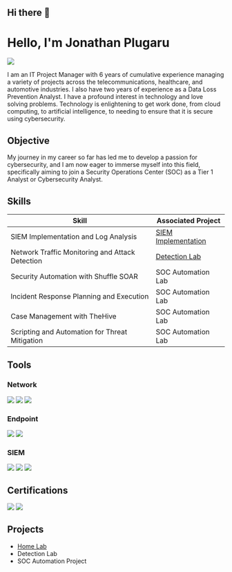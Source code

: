 ## Hi there 👋

<!--
**jplugaru/jplugaru** is a ✨ _special_ ✨ repository because its `README.md` (this file) appears on your GitHub profile.

Here are some ideas to get you started:

- 🔭 I’m currently working on ...
- 🌱 I’m currently learning ...
- 👯 I’m looking to collaborate on ...
- 🤔 I’m looking for help with ...
- 💬 Ask me about ...
- 📫 How to reach me: ...
- 😄 Pronouns: ...
- ⚡ Fun fact: ...
-->

# Hello, I'm Jonathan Plugaru
<a href="[https://linkedin.com](https://www.linkedin.com/in/jonathanplugaru/)"><img src="https://img.shields.io/badge/-LinkedIn-0072b1?&style=for-the-badge&logo=linkedin&logoColor=white" /></a>


I am an IT Project Manager with 6 years of cumulative experience managing a variety of projects across the telecommunications, healthcare, and automotive industries. I also have two years of experience as a Data Loss Prevention Analyst. I have a profound interest in technology and love solving problems. Technology is enlightening to get work done, from cloud computing, to artificial intelligence, to needing to ensure that it is secure using cybersecurity.

## Objective

My journey in my career so far has led me to develop a passion for cybersecurity, and I am now eager to immerse myself into this field, specifically aiming to join a Security Operations Center (SOC) as a Tier 1 Analyst or Cybersecurity Analyst.

## Skills

| Skill                                         | Associated Project         |
|-----------------------------------------------|----------------------------|
| SIEM Implementation and Log Analysis          | <a href="https://github.com/jplugaru/Homelab">SIEM Implementation</a>|
| Network Traffic Monitoring and Attack Detection | <a href="https://google.com">Detection Lab</a>|
| Security Automation with Shuffle SOAR         | SOC Automation Lab|
| Incident Response Planning and Execution      | SOC Automation Lab|
| Case Management with TheHive                  | SOC Automation Lab|
| Scripting and Automation for Threat Mitigation | SOC Automation Lab|

## Tools

### Network
<div>
    <img src="https://img.shields.io/badge/-Wireshark-1679A7?&style=for-the-badge&logo=Wireshark&logoColor=white" />
    <img src="https://img.shields.io/badge/-Suricata-EF3B2D?&style=for-the-badge&logo=Suricata&logoColor=white" />
    <img src="https://img.shields.io/badge/-Zeek-777BB4?&style=for-the-badge&logo=Zeek&logoColor=white" />
</div>

### Endpoint
<div>
    <img src="https://img.shields.io/badge/-Microsoft_Defender_for_Endpoint-00A4EF?&style=for-the-badge&logo=Microsoft&logoColor=white" />
    <img src="https://img.shields.io/badge/-Velociraptor-4B275F?&style=for-the-badge&logo=Velociraptor&logoColor=white" />
</div>

### SIEM
<div>
    <img src="https://img.shields.io/badge/-Microsoft_Sentinel-0078D4?&style=for-the-badge&logo=Microsoft&logoColor=white" />
    <img src="https://img.shields.io/badge/-Splunk-000000?&style=for-the-badge&logo=Splunk&logoColor=white" />
    <img src="https://img.shields.io/badge/-Elastic-005571?&style=for-the-badge&logo=Elastic&logoColor=white" />
</div>

## Certifications
<div>
<img src="https://img.shields.io/badge/-Security%2B-FF0000?&style=for-the-badge&logo=CompTIA&logoColor=white" />
<img src="https://img.shields.io/badge/-PMP-007ACC?&style=for-the-badge&logo=project-management&logoColor=white" />

</div>

## Projects
- <a href="https://github.com/jplugaru/Homelab">Home Lab</a>
- Detection Lab
- SOC Automation Project
